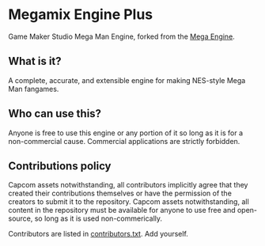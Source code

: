 # Megamix Engine Plus

Game Maker Studio Mega Man Engine, forked from the
[Mega Engine](http://sprites-inc.co.uk/showthread.php?tid=1648).

## What is it?

A complete, accurate, and extensible engine for making NES-style
Mega Man fangames.

## Who can use this?

Anyone is free to use this engine or any portion of it so long as
it is for a non-commercial cause. Commercial applications are
strictly forbidden.

## Contributions policy

Capcom assets notwithstanding, all contributors implicitly agree that
they created their contributions themselves or have the permission of the
creators to submit it to the repository. Capcom assets notwithstanding, all
content in the repository must be available for anyone to use
free and open-source, so long as it is used non-commerically.

Contributors are listed in [contributors.txt](./contributors.txt). Add yourself.
